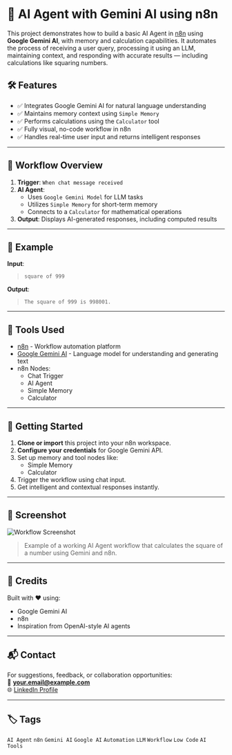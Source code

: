 # 🤖 AI Agent with Gemini AI using n8n

This project demonstrates how to build a basic AI Agent in [n8n](https://n8n.io/) using **Google Gemini AI**, with memory and calculation capabilities. It automates the process of receiving a user query, processing it using an LLM, maintaining context, and responding with accurate results — including calculations like squaring numbers.

## 🛠️ Features

- ✅ Integrates Google Gemini AI for natural language understanding
- ✅ Maintains memory context using `Simple Memory`
- ✅ Performs calculations using the `Calculator` tool
- ✅ Fully visual, no-code workflow in n8n
- ✅ Handles real-time user input and returns intelligent responses

---

## 📌 Workflow Overview

1. **Trigger**: `When chat message received`
2. **AI Agent**:
    - Uses `Google Gemini Model` for LLM tasks
    - Utilizes `Simple Memory` for short-term memory
    - Connects to a `Calculator` for mathematical operations
3. **Output**: Displays AI-generated responses, including computed results

---

## 🧪 Example

**Input**:  
> `square of 999`  

**Output**:  
> `The square of 999 is 998001.`

---

## 🧰 Tools Used

- [n8n](https://n8n.io/) - Workflow automation platform
- [Google Gemini AI](https://ai.google.dev/gemini-api/docs) - Language model for understanding and generating text
- n8n Nodes:
  - Chat Trigger
  - AI Agent
  - Simple Memory
  - Calculator

---

## 🚀 Getting Started

1. **Clone or import** this project into your n8n workspace.
2. **Configure your credentials** for Google Gemini API.
3. Set up memory and tool nodes like:
    - Simple Memory
    - Calculator
4. Trigger the workflow using chat input.
5. Get intelligent and contextual responses instantly.

---

## 📸 Screenshot

![Workflow Screenshot](./your-screenshot.png)

> Example of a working AI Agent workflow that calculates the square of a number using Gemini and n8n.

---

## 🙌 Credits

Built with ❤️ using:
- Google Gemini AI
- n8n
- Inspiration from OpenAI-style AI agents

---

## 📬 Contact

For suggestions, feedback, or collaboration opportunities:  
📧 **your.email@example.com**  
🌐 [LinkedIn Profile](https://www.linkedin.com/in/your-profile)

---

## 🏷️ Tags

`AI Agent` `n8n` `Gemini AI` `Google AI` `Automation` `LLM` `Workflow` `Low Code` `AI Tools`
